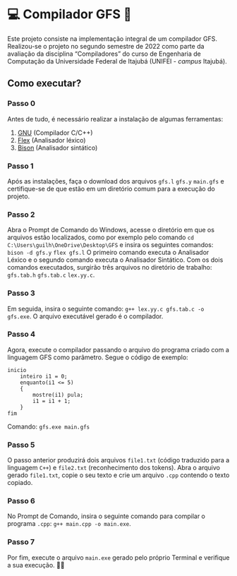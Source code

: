 # :computer: Compilador GFS :mechanical_arm:
Este projeto consiste na implementação integral de um compilador GFS. Realizou-se o projeto no segundo semestre de 2022 como parte da avaliação da disciplina “Compiladores” do curso de Engenharia de Computação da Universidade Federal de Itajubá (UNIFEI - _campus_ Itajubá).

## Como executar?
### Passo 0
Antes de tudo, é necessário realizar a instalação de algumas ferramentas:
1. [GNU](https://gcc.gnu.org/) (Compilador C/C++)
2. [Flex](https://www.gnu.org/software/flex/) (Analisador léxico)
3. [Bison](https://www.gnu.org/software/bison/) (Analisador sintático)

### Passo 1
Após as instalações, faça o download dos arquivos `gfs.l` `gfs.y` `main.gfs` e certifique-se de que estão em um diretório comum para a execução do projeto.

### Passo 2
Abra o Prompt de Comando do Windows, acesse o diretório em que os arquivos estão localizados, como por exemplo pelo comando `cd C:\Users\guilh\OneDrive\Desktop\GFS` e insira os seguintes comandos:
`bison -d gfs.y`
`flex gfs.l`
O primeiro comando executa o Analisador Léxico e o segundo comando executa o Analisador Sintático. Com os dois comandos executados, surgirão três arquivos no diretório de trabalho: `gfs.tab.h` `gfs.tab.c` `lex.yy.c`.

### Passo 3
Em seguida, insira o seguinte comando: `g++ lex.yy.c gfs.tab.c -o gfs.exe`. O arquivo executável gerado é o compilador.

### Passo 4
Agora, execute o compilador passando o arquivo do programa criado com a linguagem GFS como parâmetro. Segue o código de exemplo:
```
inicio
	inteiro i1 = 0;
	enquanto(i1 <= 5)
	{
		mostre(i1) pula;
		i1 = i1 + 1; 
	}
fim
```
Comando: `gfs.exe main.gfs`

### Passo 5
O passo anterior produzirá dois arquivos `file1.txt` (código traduzido para a linguagem `C++`) e `file2.txt` (reconhecimento dos tokens). Abra o arquivo gerado `file1.txt`, copie o seu texto e crie um arquivo `.cpp` contendo o texto copiado.

### Passo 6
No Prompt de Comando, insira o seguinte comando para compilar o programa `.cpp`: `g++ main.cpp -o main.exe`.

### Passo 7
Por fim, execute o arquivo `main.exe` gerado pelo próprio Terminal e verifique a sua execução. :man_technologist:
